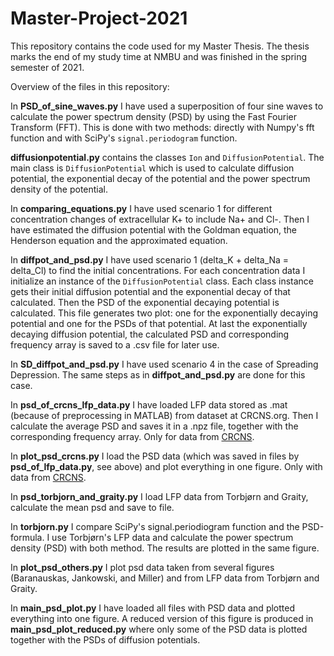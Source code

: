 # Master-Project-2021

This repository contains the code used for my Master Thesis.
The thesis marks the end of my study time at NMBU and was finished in the 
spring semester of 2021. 

Overview of the files in this repository:

In **PSD_of_sine_waves.py** I have used a superposition of four sine waves to 
calculate the power spectrum density (PSD) by using the Fast Fourier Transform
(FFT). This is done with two methods: directly with Numpy's fft function and 
with SciPy's ``signal.periodogram`` function. 

**diffusionpotential.py** contains the classes ``Ion`` and 
``DiffusionPotential``. The main class is ``DiffusionPotential`` which is used 
to calculate diffusion potential, the exponential decay of the potential and
the power spectrum density of the potential. 

In **comparing_equations.py** I have used scenario 1 for different 
concentration changes of extracellular K+ to include Na+ and Cl-. Then 
I have estimated the diffusion potential with the Goldman equation, the
Henderson equation and the approximated equation.

In **diffpot_and_psd.py** I have used scenario 1 (delta_K + delta_Na = 
delta_Cl) to find the initial concentrations. For each concentration data I 
initialize an instance of the ``DiffusionPotential`` class. Each class instance
gets their initial diffusion potential and the exponential decay of that
calculated. Then the PSD of the exponential decaying potential is calculated. 
This file generates two plot: one for the exponentially decaying potential
and one for the PSDs of that potential. At last the exponentially decaying 
diffusion potential, the calculated PSD and corresponding frequency array is 
saved to a .csv file for later use.

In **SD_diffpot_and_psd.py** I have used scenario 4 in the case of 
Spreading Depression. The same steps as in **diffpot_and_psd.py** are done 
for this case. 

In **psd_of_crcns_lfp_data.py** I have loaded LFP data stored as .mat (because of 
preprocessing in MATLAB) from dataset at CRCNS.org. Then I calculate the 
average PSD and saves it in a .npz file, together with the corresponding
frequency array. Only for data from [CRCNS](https://crcns.org/).

In **plot_psd_crcns.py** I load the PSD data (which was saved in files by
**psd_of_lfp_data.py**, see above) and plot everything in one figure. 
Only with data from [CRCNS](https://crcns.org/).

In **psd_torbjorn_and_graity.py** I load LFP data from Torbjørn and Graity, 
calculate the mean psd and save to file.

In **torbjorn.py** I compare SciPy's signal.periodiogram function and the 
PSD-formula. I use Torbjørn's LFP data and calculate the power spectrum 
density (PSD) with both method. The results are plotted in the same figure.

In **plot_psd_others.py** I plot psd data taken from several figures 
(Baranauskas, Jankowski, and Miller) and from LFP data from Torbjørn and
Graity.

In **main_psd_plot.py** I have loaded all files with PSD data and plotted 
everything into one figure. A reduced version of this figure is produced in 
**main_psd_plot_reduced.py** where only some of the PSD data is plotted 
together with the PSDs of diffusion potentials.